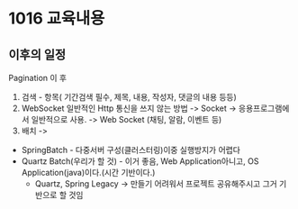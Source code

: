 # 1016 교육내용
## 이후의 일정
Pagination 이 후</br>
1. 검색 - 항목( 기간검색 필수, 제목, 내용, 작성자, 댓글의 내용 등등)
2. WebSocket 일반적인 Http 통신을 쓰지 않는 방법 -> Socket -> 응용프로그램에서 일반적으로 사용. -> Web Socket (채팅, 알람, 이벤트 등)
3. 배치 ->
- SpringBatch - 다중서버 구성(클러스터링)이중 실행방지가 어렵다
- Quartz Batch(우리가 할 것) - 이거 좋음, Web Application아니고, OS Application(java)이다.(시간 기반이다.)
  - Quartz, Spring Legacy -> 만들기 어려워서 프로젝트 공유해주시고 그거 기반으로 할 것임
  
